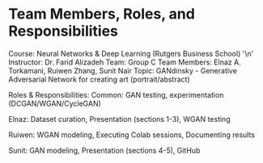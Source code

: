 # Team Members, Roles, and Responsibilities

Course: Neural Networks & Deep Learning (Rutgers Business School) '\n'
Instructor: Dr. Farid Alizadeh
Team: Group C
Team Members: Elnaz A. Torkamani, Ruiwen Zhang, Sunit Nair
Topic: GANdinsky - Generative Adversarial Network for creating art (portrait/abstract)


Roles & Responsibilities:
Common: GAN testing, experimentation (DCGAN/WGAN/CycleGAN)

Elnaz: Dataset curation, Presentation (sections 1-3), WGAN testing

Ruiwen: WGAN modeling, Executing Colab sessions, Documenting results

Sunit: GAN modeling, Presentation (sections 4-5), GitHub

